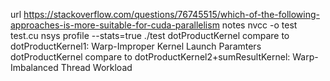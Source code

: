 url
https://stackoverflow.com/questions/76745515/which-of-the-following-approaches-is-more-suitable-for-cuda-parallelism
notes
nvcc -o test test.cu
nsys profile --stats=true ./test
dotProductKernel compare to dotProductKernel1: Warp-Improper Kernel Launch Paramters
dotProductKernel compare to dotProductKernel2+sumResultKernel: Warp-Imbalanced Thread Workload